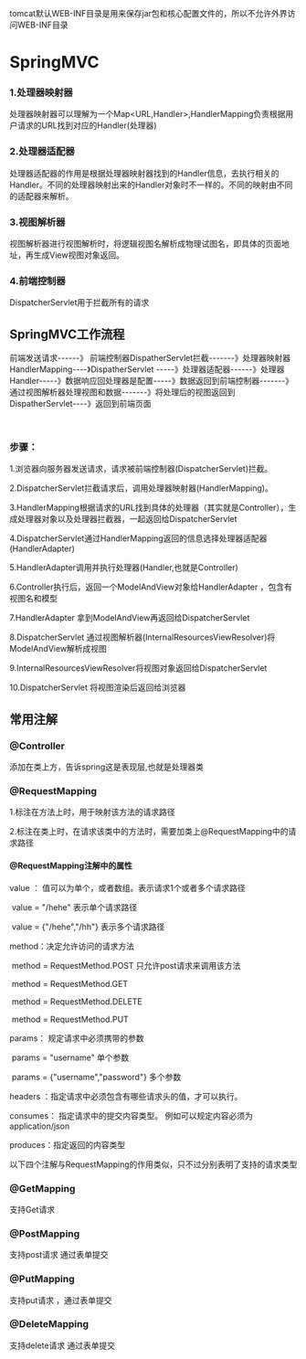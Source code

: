 tomcat默认WEB-INF目录是用来保存jar包和核心配置文件的，所以不允许外界访问WEB-INF目录



# SpringMVC

### 1.处理器映射器

处理器映射器可以理解为一个Map<URL,Handler>,HandlerMapping负责根据用户请求的URL找到对应的Handler(处理器)

### 2.处理器适配器

处理器适配器的作用是根据处理器映射器找到的Handler信息，去执行相关的Handler。不同的处理器映射出来的Handler对象时不一样的。不同的映射由不同的适配器来解析。

### 3.视图解析器

视图解析器进行视图解析时，将逻辑视图名解析成物理试图名，即具体的页面地址，再生成View视图对象返回。



### 4.前端控制器

DispatcherServlet用于拦截所有的请求



## SpringMVC工作流程

前端发送请求------》  前端控制器DispatherServlet拦截-------》处理器映射器HandlerMapping----》DispatherServlet -----》处理器适配器------》处理器Handler-----》数据响应回处理器是配置-----》数据返回到前端控制器-------》通过视图解析器处理视图和数据-------》将处理后的视图返回到DispatherServlet----》返回到前端页面

​																	

### 步骤：

1.浏览器向服务器发送请求，请求被前端控制器(DispatcherServlet)拦截。

2.DispatcherServlet拦截请求后，调用处理器映射器(HandlerMapping)。

3.HandlerMapping根据请求的URL找到具体的处理器（其实就是Controller），生成处理器对象以及处理器拦截器，一起返回给DispatcherServlet

4.DispatcherServlet通过HandlerMapping返回的信息选择处理器适配器(HandlerAdapter)

5.HandlerAdapter调用并执行处理器(Handler,也就是Controller)

6.Controller执行后，返回一个ModelAndView对象给HandlerAdapter ，包含有视图名和模型

7.HandlerAdapter 拿到ModelAndView再返回给DispatcherServlet 

8.DispatcherServlet 通过视图解析器(InternalResourcesViewResolver)将 ModelAndView解析成视图

9.InternalResourcesViewResolver将视图对象返回给DispatcherServlet 

10.DispatcherServlet 将视图渲染后返回给浏览器



## 常用注解

### @Controller

添加在类上方，告诉spring这是表现层,也就是处理器类



### @RequestMapping

1.标注在方法上时，用于映射该方法的请求路径

2.标注在类上时，在请求该类中的方法时，需要加类上@RequestMapping中的请求路径

#### @RequestMapping注解中的属性

value ： 值可以为单个，或者数组。表示请求1个或者多个请求路径

​	value = "/hehe"  表示单个请求路径

​	value = {"/hehe","/hh"}  表示多个请求路径



method：决定允许访问的请求方法

​	method = RequestMethod.POST  只允许post请求来调用该方法

​	method = RequestMethod.GET

​	method = RequestMethod.DELETE

​	method = RequestMethod.PUT



params：  规定请求中必须携带的参数

​	params = "username" 单个参数

​	params = {"username","password"} 多个参数



headers ：指定请求中必须包含有哪些请求头的值，才可以执行。

consumes： 指定请求中的提交内容类型。 例如可以规定内容必须为application/json

produces：指定返回的内容类型



以下四个注解与RequestMapping的作用类似，只不过分别表明了支持的请求类型

### @GetMapping  

支持Get请求  

### @PostMapping

支持post请求    通过表单提交

### @PutMapping   

支持put请求   ，通过表单提交

### @DeleteMapping

支持delete请求    通过表单提交

